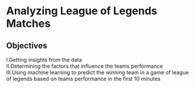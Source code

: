 # Analyzing League of Legends Matches

## Objectives
I.Getting insights from the data\
II.Determining the factors that influence the teams performance\
III.Using machine learning to predict the winning team in a game of league of legends based on teams performance in the first 10 minutes
